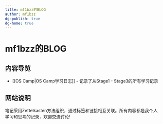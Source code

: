 ```yaml
---
title: mf1bzz的BLOG
author: mf1bzz
dg-publish: true
dg-home: true
---
```

# mf1bzz的BLOG
## 内容导览

- [[OS Camp|OS Camp学习日志]] - 记录了从Stage1 - Stage3的所有学习记录

## 网站说明

笔记采用Zettelkasten方法组织，通过标签和链接相互关联。所有内容都是我个人学习和思考的记录，欢迎交流讨论!
